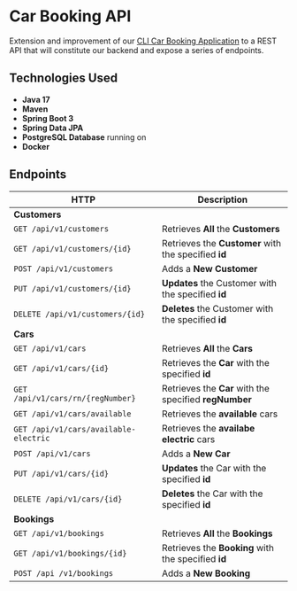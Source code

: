 # Car Booking API

Extension and improvement of our [CLI Car Booking Application](https://github.com/younnes-chebli/cli-car-booking-application) to a REST API that will constitute our backend and expose a series of endpoints.

## Technologies Used
* **Java 17**
* **Maven**
* **Spring Boot 3**
* **Spring Data JPA**
* **PostgreSQL Database** running on
* **Docker**

## Endpoints

| HTTP                                      | Description                                            |
|-------------------------------------------|--------------------------------------------------------|
| **Customers**                             |                                                        |
| ```GET /api/v1/customers```               | Retrieves **All** the **Customers**                    |
| ```GET /api/v1/customers/{id}```          | Retrieves the **Customer** with the specified **id**   |
| ```POST /api/v1/customers```              | Adds a **New Customer**                                |
| ```PUT /api/v1/customers/{id}```          | **Updates** the Customer with the specified **id**     |
| ```DELETE /api/v1/customers/{id}```       | **Deletes** the Customer with the specified **id**     |
| **Cars**                                  |
| ```GET /api/v1/cars```                    | Retrieves **All** the **Cars**                         |
| ```GET /api/v1/cars/{id}```               | Retrieves the **Car** with the specified **id**        |
| ```GET /api/v1/cars/rn/{regNumber}```     | Retrieves the **Car** with the specified **regNumber** |
| ```GET /api/v1/cars/available```          | Retrieves the **available** cars                       |
| ```GET /api/v1/cars/available-electric``` | Retrieves the **availabe electric** cars               |
| ```POST /api/v1/cars```                   | Adds a **New Car**                                     |
| ```PUT /api/v1/cars/{id}```               | **Updates** the Car with the specified **id**          |
| ```DELETE /api/v1/cars/{id}```            | **Deletes** the Car with the specified **id**          |
| **Bookings**                              |
| ```GET /api/v1/bookings```                | Retrieves **All** the **Bookings**                     |
| ```GET /api/v1/bookings/{id}```           | Retrieves the **Booking** with the specified **id**    |
| ```POST /api /v1/bookings```              | Adds a **New Booking**                                 |

